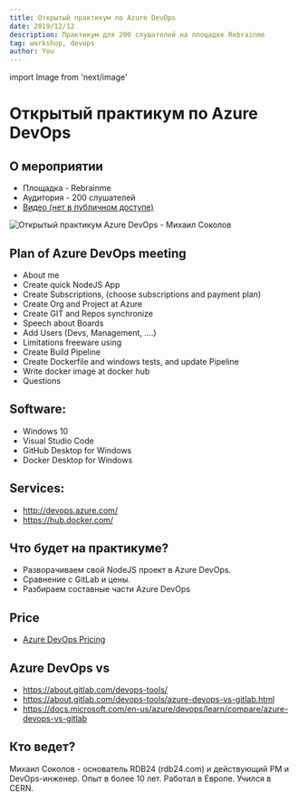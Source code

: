 ```yaml
---
title: Открытый практикум по Azure DevOps 
date: 2019/12/12
description: Практикум для 200 слушателей на площадке Rebrainme
tag: workshop, devops 
author: You
---
```


import Image from 'next/image'

# Открытый практикум по Azure DevOps

## О мероприятии

 - Площадка - Rebrainme
 - Аудитория -  200 слушателей
 - [Видео (нет в публичном доступе)](https://lk.rebrainme.com/devops/open-devops/video/125)
 
<Image	
  src="/images/screendevops.png"
  alt="Открытый практикум Azure DevOps - Михаил Соколов"
  width={1200}
  height={489}
  priority
  className="next-image"
/>

## Plan of Azure DevOps meeting

 - About me
 - Create quick NodeJS App
 - Create Subscriptions, (choose subscriptions and payment plan)
 - Create Org and Project at Azure
 - Create GIT and Repos synchronize
 - Speech about Boards
 - Add Users (Devs, Management, ....)
 - Limitations freeware using
 - Create Build Pipeline
 - Create Dockerfile and windows tests, and update Pipeline
 - Write docker image at docker hub
 - Questions

## Software:

 - Windows 10
 - Visual Studio Code
 - GitHub Desktop for Windows
 - Docker Desktop for Windows


## Services:

 - http://devops.azure.com/
 - https://hub.docker.com/


## Что будет на практикуме?

- Разворачиваем свой NodeJS проект в Azure DevOps.
- Сравнение с GitLab и цены.
- Разбираем составные части Azure DevOps

## Price

- [Azure DevOps Pricing](https://azure.microsoft.com/en-us/pricing/details/devops/azure-devops-services/)

## Azure DevOps vs

- https://about.gitlab.com/devops-tools/
- https://about.gitlab.com/devops-tools/azure-devops-vs-gitlab.html
- https://docs.microsoft.com/en-us/azure/devops/learn/compare/azure-devops-vs-gitlab

## Кто ведет?

Михаил Соколов - основатель RDB24 (rdb24.com) и действующий PM и DevOps-инженер. 
Опыт в более 10 лет. Работал в Европе. Учился в CERN.